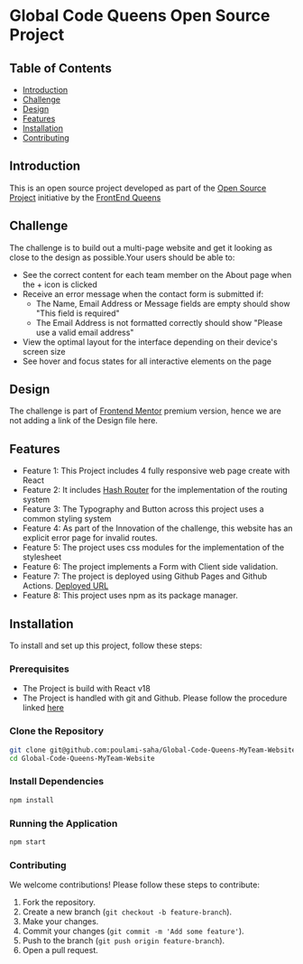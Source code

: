 # Global Code Queens Open Source Project

## Table of Contents

- [Introduction](#introduction)
- [Challenge](#challenge)
- [Design](#design)
- [Features](#features)
- [Installation](#installation)
- [Contributing](#contributing)

## Introduction

This is an open source project developed as part of the [Open Source Project](https://www.linkedin.com/posts/frontendqueens_opensource-collaboration-community-activity-7201980886232317952-VBld?utm_source=share&utm_medium=member_desktop) initiative by the [FrontEnd Queens](https://www.linkedin.com/company/frontendqueens/)

## Challenge
The challenge is to build out a multi-page website and get it looking as close to the design as possible.Your users should be able to:

- See the correct content for each team member on the About page when the + icon is clicked
- Receive an error message when the contact form is submitted if:
    - The Name, Email Address or Message fields are empty should show "This field is required"
    - The Email Address is not formatted correctly should show "Please use a valid email address"
- View the optimal layout for the interface depending on their device's screen size
- See hover and focus states for all interactive elements on the page
## Design

The challenge is part of [Frontend Mentor](https://www.frontendmentor.io/) premium version, hence we are not adding a link of the Design file here.

## Features

- Feature 1: This Project includes 4 fully responsive web page create with React
- Feature 2: It includes [Hash Router](https://reactrouter.com/en/main/router-components/hash-router) for the implementation of the routing system
- Feature 3: The Typography and Button across this project uses a common styling system
- Feature 4: As part of the Innovation of the challenge, this website has an explicit error page for invalid routes.
- Feature 5: The project uses css modules for the implementation of the stylesheet
- Feature 6: The project implements a Form with Client side validation.
- Feature 7: The project is deployed using Github Pages and Github Actions. [Deployed URL](https://poulami-saha.github.io/Global-Code-Queens-MyTeam-Website/#/)
- Feature 8: This project uses npm as its package manager.

## Installation

To install and set up this project, follow these steps:

### Prerequisites

- The Project is build with React v18
- The Project is handled with git and Github. Please follow the procedure linked [here](documents/githubLearning.md)

### Clone the Repository

```bash
git clone git@github.com:poulami-saha/Global-Code-Queens-MyTeam-Website.git
cd Global-Code-Queens-MyTeam-Website
```

### Install Dependencies

```bash
npm install
```

### Running the Application

```bash
npm start
```

### Contributing

We welcome contributions! Please follow these steps to contribute:

1.  Fork the repository.
2.  Create a new branch (`git checkout -b feature-branch`).
3.  Make your changes.
4.  Commit your changes (`git commit -m 'Add some feature'`).
5.  Push to the branch (`git push origin feature-branch`).
6.  Open a pull request.
